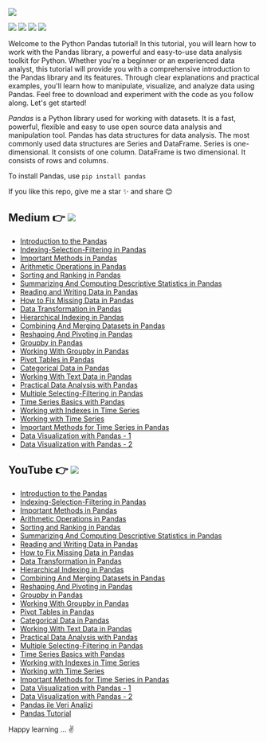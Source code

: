 ![](https://github.com/TirendazAcademy/PANDAS-TUTORIAL/blob/main/Images/pandas_turoial.png?raw=true)

[![](https://img.shields.io/badge/Python-maroon.svg?&logo=python&logoColor=white)](https://python.org) [![](https://img.shields.io/badge/Pandas-navy.svg?&logo=pandas&logoColor=white)](https://pandas.pydata.org/) [![](https://img.shields.io/badge/Matplotlib-purple.svg?&logo=matplotlib&logoColor=white)](https://pandas.pydata.org/) [![](https://img.shields.io/badge/Seaborn-darkgreen.svg?&logo=seaborn&logoColor=white)](https://pandas.pydata.org/)

Welcome to the Python Pandas tutorial! In this tutorial, you will learn how to work with the Pandas library, a powerful and easy-to-use data analysis toolkit for Python. Whether you're a beginner or an experienced data analyst, this tutorial will provide you with a comprehensive introduction to the Pandas library and its features. Through clear explanations and practical examples, you'll learn how to manipulate, visualize, and analyze data using Pandas. Feel free to download and experiment with the code as you follow along. Let's get started!

*Pandas* is a Python library used for working with datasets. It is a fast, powerful, flexible and easy to use open source data analysis and manipulation tool. Pandas has data structures for data analysis. The most commonly used data structures are Series and DataFrame. Series is one-dimensional. It consists of one column. DataFrame is two dimensional. It consists of rows and columns.

To install Pandas, use `pip install pandas`

If you like this repo, give me a star ✨ and share 😊


## Medium 👉  [![](https://img.shields.io/badge/Medium-English-orange.svg?&logo=medium&logoColor=white)](https://tirendazacademy.medium.com)

- [Introduction to the Pandas](https://ai.plainenglish.io/introduction-to-the-pandas-library-a3a557c8d094?source=your_stories_page-------------------------------------)
- [Indexing-Selection-Filtering in Pandas](https://ai.plainenglish.io/indexing-selection-filtering-in-pandas-library-20d3fe4a6d71?source=your_stories_page-------------------------------------)
- [Important Methods in Pandas](https://ai.plainenglish.io/important-methods-in-pandas-2d4c774fcac9?source=your_stories_page-------------------------------------)
- [Arithmetic Operations in Pandas](https://ai.plainenglish.io/arithmetic-operations-in-pandas-7ef32226e41c?source=your_stories_page-------------------------------------)
- [Sorting and Ranking in Pandas](https://ai.plainenglish.io/sorting-and-ranking-in-pandas-701f99aa918e?source=your_stories_page-------------------------------------)
- [Summarizing And Computing Descriptive Statistics in Pandas](https://medium.com/nerd-for-tech/summarizing-and-computing-descriptive-statistics-in-pandas-7320a1fec371?source=your_stories_page-------------------------------------)
- [Reading and Writing Data in Pandas](https://ai.plainenglish.io/reading-and-writing-in-pandas-2d83dc538aff?source=your_stories_page-------------------------------------)
- [How to Fix Missing Data in Pandas](https://ai.plainenglish.io/missing-data-in-pandas-d41cbcec04e0?source=your_stories_page-------------------------------------)
- [Data Transformation in Pandas](https://ai.plainenglish.io/data-transformation-in-pandas-29b2b3c61b34?source=your_stories_page-------------------------------------)
- [Hierarchical Indexing in Pandas](https://levelup.gitconnected.com/hierarchical-indexing-in-pandas-94ff198b7f35?source=your_stories_page-------------------------------------)
- [Combining And Merging Datasets in Pandas](https://ai.plainenglish.io/combining-and-merging-datasets-in-pandas-8e71e11b76fa?source=your_stories_page-------------------------------------)
- [Reshaping And Pivoting in Pandas](https://ai.plainenglish.io/reshaping-and-pivoting-in-pandas-a41678e72d68?source=your_stories_page-------------------------------------)
- [Groupby in Pandas](https://medium.com/star-gazers/groupby-in-pandas-5df348e293f8?source=your_stories_page-------------------------------------)
- [Working With Groupby in Pandas](https://levelup.gitconnected.com/working-with-groupby-in-pandas-7e7823414537?source=your_stories_page-------------------------------------)
- [Pivot Tables in Pandas](https://levelup.gitconnected.com/pivot-tables-in-pandas-7b672e6d8f47?source=your_stories_page-------------------------------------)
- [Categorical Data in Pandas](https://medium.com/swlh/categorical-data-in-pandas-9eaaff71e6f3?source=your_stories_page-------------------------------------)
- [Working With Text Data in Pandas](https://levelup.gitconnected.com/working-with-text-data-in-pandas-f78aa368e1a?source=your_stories_page-------------------------------------)
- [Practical Data Analysis with Pandas](https://levelup.gitconnected.com/practical-data-analysis-with-pandas-c40fbd2955fa?source=your_stories_page-------------------------------------)
- [Multiple Selecting-Filtering in Pandas](https://medium.datadriveninvestor.com/multiple-selecting-filtering-in-pandas-68d710087a22?source=your_stories_page-------------------------------------)
- [Time Series Basics with Pandas](https://levelup.gitconnected.com/time-series-basics-with-pandas-f74cab9923bb?source=your_stories_page-------------------------------------)
- [Working with Indexes in Time Series](https://levelup.gitconnected.com/working-with-indexes-in-time-series-a2e00d220399?source=your_stories_page-------------------------------------)
- [Working with Time Series](https://medium.com/swlh/working-with-time-series-1-646e7040454b?source=your_stories_page-------------------------------------)
- [Important Methods for Time Series in Pandas](https://levelup.gitconnected.com/important-for-time-series-in-pandas-c2c632175442?source=your_stories_page-------------------------------------)
- [Data Visualization with Pandas - 1](https://levelup.gitconnected.com/data-visualization-with-pandas-in-action-1-98582b69ee8b?source=your_stories_page-------------------------------------)
- [Data Visualization with Pandas - 2](https://levelup.gitconnected.com/data-visualization-with-pandas-in-action-part-2-2cc8674da1d0?source=your_stories_page-------------------------------------)

## YouTube 👉  [![](https://img.shields.io/badge/YouTube-Turkish-deeppink?&logo=youtube&logoColor=white)](https://www.youtube.com/tirendazakademi)

- [Introduction to the Pandas](https://www.youtube.com/watch?v=IY0W0FmqBfo&list=PLfMRLSpipmfsLoyO-deGWkJ0RAQf9gU20&index=1)
- [Indexing-Selection-Filtering in Pandas](https://www.youtube.com/watch?v=zfyXuRXnrrw&list=PLfMRLSpipmfsLoyO-deGWkJ0RAQf9gU20&index=5)
- [Important Methods in Pandas](https://www.youtube.com/watch?v=YWZ07zHHqeo&list=PLfMRLSpipmfsLoyO-deGWkJ0RAQf9gU20&index=6)
- [Arithmetic Operations in Pandas](https://www.youtube.com/watch?v=g_pNFuJ-kPg&list=PLfMRLSpipmfsLoyO-deGWkJ0RAQf9gU20&index=7)
- [Sorting and Ranking in Pandas](https://www.youtube.com/watch?v=AKZ5QsuABxM&list=PLfMRLSpipmfsLoyO-deGWkJ0RAQf9gU20&index=8)
- [Summarizing And Computing Descriptive Statistics in Pandas](https://www.youtube.com/watch?v=qQ0twBuNLbk&list=PLfMRLSpipmfsLoyO-deGWkJ0RAQf9gU20&index=9)
- [Reading and Writing Data in Pandas](https://www.youtube.com/watch?v=7l17LUZkIO0&list=PLfMRLSpipmfsLoyO-deGWkJ0RAQf9gU20&index=10)
- [How to Fix Missing Data in Pandas](https://www.youtube.com/watch?v=ety3Bhpt1po&list=PLfMRLSpipmfsLoyO-deGWkJ0RAQf9gU20&index=11)
- [Data Transformation in Pandas](https://www.youtube.com/watch?v=i_LS7MUZeZg&list=PLfMRLSpipmfsLoyO-deGWkJ0RAQf9gU20&index=12)
- [Hierarchical Indexing in Pandas](https://www.youtube.com/watch?v=CSW5uFoeCtw&list=PLfMRLSpipmfsLoyO-deGWkJ0RAQf9gU20&index=16)
- [Combining And Merging Datasets in Pandas](https://www.youtube.com/watch?v=LwLgjHHN6Zs&list=PLfMRLSpipmfsLoyO-deGWkJ0RAQf9gU20&index=17)
- [Reshaping And Pivoting in Pandas](https://www.youtube.com/watch?v=W-5nFcEuauY&list=PLfMRLSpipmfsLoyO-deGWkJ0RAQf9gU20&index=19)
- [Groupby in Pandas](https://www.youtube.com/watch?v=VF4klkjuNsQ&list=PLfMRLSpipmfsLoyO-deGWkJ0RAQf9gU20&index=20)
- [Working With Groupby in Pandas](https://www.youtube.com/watch?v=lpR9PBbrG3E&list=PLfMRLSpipmfsLoyO-deGWkJ0RAQf9gU20&index=22)
- [Pivot Tables in Pandas](https://www.youtube.com/watch?v=QrMGryiXyFk&list=PLfMRLSpipmfsLoyO-deGWkJ0RAQf9gU20&index=23)
- [Categorical Data in Pandas](https://www.youtube.com/watch?v=_dxDrweUlqw&list=PLfMRLSpipmfsLoyO-deGWkJ0RAQf9gU20&index=24)
- [Working With Text Data in Pandas](https://www.youtube.com/watch?v=NULt_DdIOgU&list=PLfMRLSpipmfsLoyO-deGWkJ0RAQf9gU20&index=14)
- [Practical Data Analysis with Pandas](https://www.youtube.com/watch?v=K_MPtjQpI4g&list=PLfMRLSpipmfsLoyO-deGWkJ0RAQf9gU20&index=26)
- [Multiple Selecting-Filtering in Pandas](https://www.youtube.com/watch?v=ISmf78yjgPU&list=PLfMRLSpipmfsLoyO-deGWkJ0RAQf9gU20&index=15)
- [Time Series Basics with Pandas](https://www.youtube.com/watch?v=0vlaJvi_FsU&list=PLfMRLSpipmftDT2AsTrAR927QsZ9XTPhU&index=1)
- [Working with Indexes in Time Series](https://www.youtube.com/watch?v=fj2lhwoV6wE&list=PLfMRLSpipmftDT2AsTrAR927QsZ9XTPhU&index=2)
- [Working with Time Series](https://www.youtube.com/watch?v=fjkAXPg-MVk&list=PLfMRLSpipmftDT2AsTrAR927QsZ9XTPhU&index=3)
- [Important Methods for Time Series in Pandas](https://www.youtube.com/watch?v=pPwgy5N4gzs&list=PLfMRLSpipmftDT2AsTrAR927QsZ9XTPhU&index=4)
- [Data Visualization with Pandas - 1](https://www.youtube.com/watch?v=s4ZqzFDDJDM&list=PLfMRLSpipmfsLoyO-deGWkJ0RAQf9gU20&index=29)
- [Data Visualization with Pandas - 2](https://www.youtube.com/watch?v=I49cJgWWKf4&list=PLfMRLSpipmfsLoyO-deGWkJ0RAQf9gU20&index=30)
- [Pandas ile Veri Analizi](https://www.youtube.com/watch?v=UMu_FPeVELk&t=14s)
- [Pandas Tutorial](https://www.youtube.com/watch?v=xv-1ax50BKM)

Happy learning ... ✌️ 
